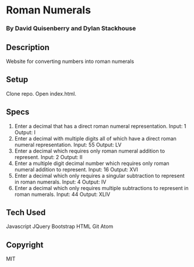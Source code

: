 # Roman Numerals
### By David Quisenberry and Dylan Stackhouse
## Description
Website for converting numbers into roman numerals
## Setup
Clone repo.  Open index.html.
## Specs
1. Enter a decimal that has a direct roman numeral representation. Input: 1 Output: I
2. Enter a decimal with multiple digits all of which have a direct roman numeral representation. Input: 55 Output: LV
3. Enter a decimal which requires only roman numeral addition to represent. Input: 2 Output: II
4. Enter a multiple digit decimal number which requires only roman numeral addition to represent. Input: 16 Output: XVI
5. Enter a decimal which only requires a singular subtraction to represent in roman numerals. Input: 4 Output: IV
6. Enter a decimal which only requires multiple subtractions to represent in roman numerals. Input: 44 Output: XLIV

## Tech Used
Javascript
JQuery
Bootstrap
HTML
Git
Atom
## Copyright
MIT
